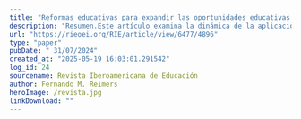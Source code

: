 ```yaml
---
title: "Reformas educativas para expandir las oportunidades educativas en México. El poder de la política y los retos de su aplicación1"
description: "Resumen.Este artículo examina la dinámica de la aplicación de reformas a escala para ofrecer oportunidades educativas significativas a los alumnos desfavorecidos. Para contribuir eficazmente a la reducción de la desigualdad social y la exclusión, las políticas educativas necesitan una combinación de esfuerzos a escala de todo el sistema además de esfuerzos específicos, focalizados, aplicados a gran escala y sostenidos durante un tiempo lo suficientemente largo como para institucionalizarse. La capacidad de que esas políticas tengan impacto requiere una difícil convergencia de complementariedad entre los esfuerzos en todo el sistema y los esfuerzos específicos, focalizados, la alineación entre las iniciativas federales y estatales, así como políticas de apoyo. Sin embargo, las políticas de aplicación de reformas en todo el sistema son más polémicas que las que implican esfuerzos específicos, ya que tales cambios son más perturbadores para los intereses creados en el statu quo, lo que hace que la sostenibilidad de tales esfuerzos sea precaria. Además, las políticas selectivas, focalizadas, refuerzan la segregación de los alumnos en estratos de diferente calidad."
url: "https://rieoei.org/RIE/article/view/6477/4896"
type: "paper"
pubDate: " 31/07/2024"
created_at: "2025-05-19 16:03:01.291542"
log_id: 24
sourcename: Revista Iberoamericana de Educación
author: Fernando M. Reimers
heroImage: /revista.jpg
linkDownload: ""
---
```




